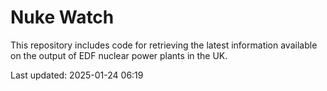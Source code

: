 # Nuke Watch

This repository includes code for retrieving the latest information available on the output of EDF nuclear power plants in the UK.

Last updated: 2025-01-24 06:19